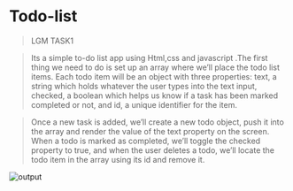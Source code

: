# Todo-list
>LGM TASK1 

>Its a simple to-do list app using Html,css and javascript .The first thing we need to do is set up an array where we’ll place the todo list items. Each todo item will be an object with three properties: text, a string which holds whatever the user types into the text input, checked, a boolean which helps us know if a task has been marked completed or not, and id, a unique identifier for the item.

>Once a new task is added, we’ll create a new todo object, push it into the array and render the value of the text property on the screen. When a todo is marked as completed, we’ll toggle the checked property to true, and when the user deletes a todo, we’ll locate the todo item in the array using its id and remove it.

![output](https://user-images.githubusercontent.com/83532122/179412935-4650eae4-e845-483b-9c9f-90576a7c8380.jpeg)
